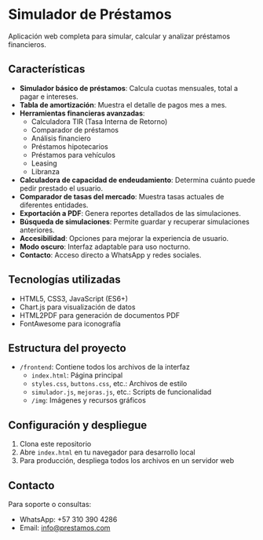 # Simulador de Préstamos

Aplicación web completa para simular, calcular y analizar préstamos financieros.

## Características

- **Simulador básico de préstamos**: Calcula cuotas mensuales, total a pagar e intereses.
- **Tabla de amortización**: Muestra el detalle de pagos mes a mes.
- **Herramientas financieras avanzadas**:
  - Calculadora TIR (Tasa Interna de Retorno)
  - Comparador de préstamos
  - Análisis financiero
  - Préstamos hipotecarios
  - Préstamos para vehículos
  - Leasing
  - Libranza
- **Calculadora de capacidad de endeudamiento**: Determina cuánto puede pedir prestado el usuario.
- **Comparador de tasas del mercado**: Muestra tasas actuales de diferentes entidades.
- **Exportación a PDF**: Genera reportes detallados de las simulaciones.
- **Búsqueda de simulaciones**: Permite guardar y recuperar simulaciones anteriores.
- **Accesibilidad**: Opciones para mejorar la experiencia de usuario.
- **Modo oscuro**: Interfaz adaptable para uso nocturno.
- **Contacto**: Acceso directo a WhatsApp y redes sociales.

## Tecnologías utilizadas

- HTML5, CSS3, JavaScript (ES6+)
- Chart.js para visualización de datos
- HTML2PDF para generación de documentos PDF
- FontAwesome para iconografía

## Estructura del proyecto

- `/frontend`: Contiene todos los archivos de la interfaz
  - `index.html`: Página principal
  - `styles.css`, `buttons.css`, etc.: Archivos de estilo
  - `simulador.js`, `mejoras.js`, etc.: Scripts de funcionalidad
  - `/img`: Imágenes y recursos gráficos

## Configuración y despliegue

1. Clona este repositorio
2. Abre `index.html` en tu navegador para desarrollo local
3. Para producción, despliega todos los archivos en un servidor web

## Contacto

Para soporte o consultas:
- WhatsApp: +57 310 390 4286
- Email: info@prestamos.com
